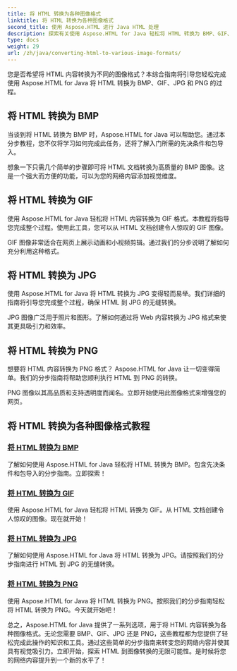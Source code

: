 ```yaml
---
title: 将 HTML 转换为各种图像格式
linktitle: 将 HTML 转换为各种图像格式
second_title: 使用 Aspose.HTML 进行 Java HTML 处理
description: 探索有关使用 Aspose.HTML for Java 轻松将 HTML 转换为 BMP、GIF、JPG 和 PNG 的教程。从 HTML 文档创建令人惊叹的图像。
type: docs
weight: 29
url: /zh/java/converting-html-to-various-image-formats/
---
```


您是否希望将 HTML 内容转换为不同的图像格式？本综合指南将引导您轻松完成使用 Aspose.HTML for Java 将 HTML 转换为 BMP、GIF、JPG 和 PNG 的过程。 

## 将 HTML 转换为 BMP

当谈到将 HTML 转换为 BMP 时，Aspose.HTML for Java 可以帮助您。通过本分步教程，您不仅将学习如何完成此任务，还将了解入门所需的先决条件和包导入。

想象一下只需几个简单的步骤即可将 HTML 文档转换为高质量的 BMP 图像。这是一个强大而方便的功能，可以为您的网络内容添加视觉维度。

## 将 HTML 转换为 GIF

使用 Aspose.HTML for Java 轻松将 HTML 内容转换为 GIF 格式。本教程将指导您完成整个过程。使用此工具，您可以从 HTML 文档创建令人惊叹的 GIF 图像。

GIF 图像非常适合在网页上展示动画和小视频剪辑。通过我们的分步说明了解如何充分利用这种格式。

## 将 HTML 转换为 JPG

使用 Aspose.HTML for Java 将 HTML 转换为 JPG 变得轻而易举。我们详细的指南将引导您完成整个过程，确保 HTML 到 JPG 的无缝转换。

JPG 图像广泛用于照片和图形。了解如何通过将 Web 内容转换为 JPG 格式来使其更具吸引力和效率。

## 将 HTML 转换为 PNG

想要将 HTML 内容转换为 PNG 格式？ Aspose.HTML for Java 让一切变得简单。我们的分步指南将帮助您顺利执行 HTML 到 PNG 的转换。

PNG 图像以其高品质和支持透明度而闻名。立即开始使用此图像格式来增强您的网页。

## 将 HTML 转换为各种图像格式教程
### [将 HTML 转换为 BMP](./convert-html-to-bmp/)
了解如何使用 Aspose.HTML for Java 轻松将 HTML 转换为 BMP。包含先决条件和包导入的分步指南。立即探索！
### [将 HTML 转换为 GIF](./convert-html-to-gif/)
使用 Aspose.HTML for Java 轻松将 HTML 转换为 GIF。从 HTML 文档创建令人惊叹的图像。现在就开始！
### [将 HTML 转换为 JPG](./convert-html-to-jpg/)
了解如何使用 Aspose.HTML for Java 将 HTML 转换为 JPG。请按照我们的分步指南进行 HTML 到 JPG 的无缝转换。
### [将 HTML 转换为 PNG](./convert-html-to-png/)
使用 Aspose.HTML for Java 将 HTML 转换为 PNG。按照我们的分步指南轻松将 HTML 转换为 PNG。今天就开始吧！

总之，Aspose.HTML for Java 提供了一系列选项，用于将 HTML 内容转换为各种图像格式。无论您需要 BMP、GIF、JPG 还是 PNG，这些教程都为您提供了轻松完成此操作的知识和工具。通过这些简单的分步指南来转变您的网络内容并使其具有视觉吸引力。立即开始，探索 HTML 到图像转换的无限可能性。是时候将您的网络内容提升到一个新的水平了！